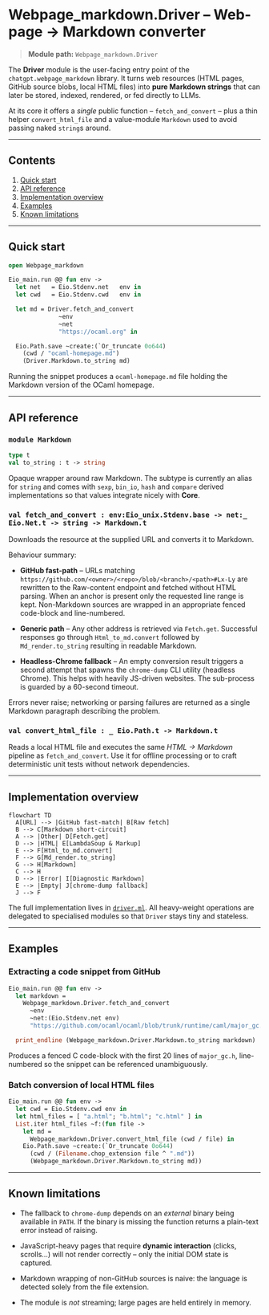 Webpage_markdown.Driver – Web-page → Markdown converter
=======================================================

> **Module path:** `Webpage_markdown.Driver`

The **Driver** module is the user-facing entry point of the
`chatgpt.webpage_markdown` library.  It turns web resources
(HTML pages, GitHub source blobs, local HTML files) into **pure Markdown
strings** that can later be stored, indexed, rendered, or fed directly to
LLMs.

At its core it offers a *single* public function – `fetch_and_convert` – plus a
thin helper `convert_html_file` and a value-module `Markdown` used to avoid
passing naked `string`s around.

---

Contents
--------

1.  [Quick start](#quick-start)
2.  [API reference](#api-reference)
3.  [Implementation overview](#implementation-overview)
4.  [Examples](#examples)
5.  [Known limitations](#known-limitations)

---

Quick start
-----------

```ocaml
open Webpage_markdown

Eio_main.run @@ fun env ->
  let net   = Eio.Stdenv.net   env in
  let cwd   = Eio.Stdenv.cwd   env in

  let md = Driver.fetch_and_convert
              ~env
              ~net
              "https://ocaml.org" in

  Eio.Path.save ~create:(`Or_truncate 0o644)
    (cwd / "ocaml-homepage.md")
    (Driver.Markdown.to_string md)
```

Running the snippet produces a `ocaml-homepage.md` file holding the Markdown
version of the OCaml homepage.

---

API reference
-------------

### `module Markdown`

```ocaml
type t
val to_string : t -> string
```

Opaque wrapper around raw Markdown.  The subtype is currently an alias for
`string` and comes with `sexp`, `bin_io`, `hash` and `compare` derived
implementations so that values integrate nicely with **Core**.

### `val fetch_and_convert : env:Eio_unix.Stdenv.base -> net:_ Eio.Net.t -> string -> Markdown.t`

Downloads the resource at the supplied URL and converts it to Markdown.

Behaviour summary:

* **GitHub fast-path** – URLs matching
  `https://github.com/<owner>/<repo>/blob/<branch>/<path>#Lx-Ly` are rewritten
  to the Raw-content endpoint and fetched without HTML parsing.  When an anchor
  is present only the requested line range is kept.  Non-Markdown sources are
  wrapped in an appropriate fenced code-block and line-numbered.

* **Generic path** – Any other address is retrieved via
  `Fetch.get`.  Successful responses go through
  `Html_to_md.convert` followed by `Md_render.to_string` resulting in readable
  Markdown.

* **Headless-Chrome fallback** – An empty conversion result triggers a second
  attempt that spawns the `chrome-dump` CLI utility (headless Chrome).  This
  helps with heavily JS-driven websites.  The sub-process is guarded by a
  60-second timeout.

Errors never raise; networking or parsing failures are returned as a single
Markdown paragraph describing the problem.


### `val convert_html_file : _ Eio.Path.t -> Markdown.t`

Reads a local HTML file and executes the same *HTML → Markdown* pipeline as
`fetch_and_convert`.  Use it for offline processing or to craft deterministic
unit tests without network dependencies.


---

Implementation overview
-----------------------

```mermaid
flowchart TD
  A[URL] --> |GitHub fast-match| B[Raw fetch]
  B --> C[Markdown short-circuit]
  A --> |Other| D[Fetch.get]
  D --> |HTML| E[LambdaSoup & Markup]
  E --> F[Html_to_md.convert]
  F --> G[Md_render.to_string]
  G --> H[Markdown]
  C --> H
  D --> |Error| I[Diagnostic Markdown]
  E --> |Empty| J[chrome-dump fallback]
  J --> F
```

The full implementation lives in [`driver.ml`](./driver.ml).  All heavy-weight
operations are delegated to specialised modules so that `Driver` stays tiny and
stateless.

---

Examples
--------

### Extracting a code snippet from GitHub

```ocaml
Eio_main.run @@ fun env ->
  let markdown =
    Webpage_markdown.Driver.fetch_and_convert
      ~env
      ~net:(Eio.Stdenv.net env)
      "https://github.com/ocaml/ocaml/blob/trunk/runtime/caml/major_gc.h#L1-L20" in

  print_endline (Webpage_markdown.Driver.Markdown.to_string markdown)
```

Produces a fenced C code-block with the first 20 lines of `major_gc.h`,
line-numbered so the snippet can be referenced unambiguously.

### Batch conversion of local HTML files

```ocaml
Eio_main.run @@ fun env ->
  let cwd = Eio.Stdenv.cwd env in
  let html_files = [ "a.html"; "b.html"; "c.html" ] in
  List.iter html_files ~f:(fun file ->
    let md =
      Webpage_markdown.Driver.convert_html_file (cwd / file) in
    Eio.Path.save ~create:(`Or_truncate 0o644)
      (cwd / (Filename.chop_extension file ^ ".md"))
      (Webpage_markdown.Driver.Markdown.to_string md))
```

---

Known limitations
-----------------

* The fallback to `chrome-dump` depends on an *external* binary being available
  in `PATH`.  If the binary is missing the function returns a plain-text error
  instead of raising.

* JavaScript-heavy pages that require **dynamic interaction** (clicks, scrolls…)
  will not render correctly – only the initial DOM state is captured.

* Markdown wrapping of non-GitHub sources is naive: the language is detected
  solely from the file extension.

* The module is *not* streaming; large pages are held entirely in memory.

